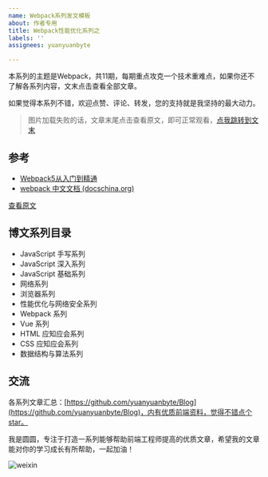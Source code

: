```yaml
---
name: Webpack系列发文模板
about: 作者专用
title: Webpack性能优化系列之
labels: ''
assignees: yuanyuanbyte

---
```


本系列的主题是Webpack，共11期，每期重点攻克一个技术重难点，如果你还不了解各系列内容，文末点击查看全部文章。

如果觉得本系列不错，欢迎点赞、评论、转发，您的支持就是我坚持的最大动力。

>图片加载失败的话，文章末尾点击查看原文，即可正常观看，[点我跳转到文末](#end)

## 参考
- [Webpack5从入门到精通](https://www.bilibili.com/video/BV1e7411j7T5?p=3)
- [webpack 中文文档 (docschina.org)](https://webpack.docschina.org/concepts/)

<a id="end">[查看原文]()</a>

## 博文系列目录
- JavaScript 手写系列
- JavaScript 深入系列
- JavaScript 基础系列
- 网络系列
- 浏览器系列
- 性能优化与网络安全系列
- Webpack 系列
- Vue 系列
- HTML 应知应会系列
- CSS 应知应会系列
- 数据结构与算法系列

## 交流
各系列文章汇总：[https://github.com/yuanyuanbyte/Blog](https://github.com/yuanyuanbyte/Blog)，内有优质前端资料，觉得不错点个star。

我是圆圆，专注于打造一系列能够帮助前端工程师提高的优质文章，希望我的文章能对你的学习成长有所帮助，一起加油！

![weixin](https://user-images.githubusercontent.com/93993961/146769274-32d8edc6-1ede-49bc-8014-e2680fbb996a.png)
